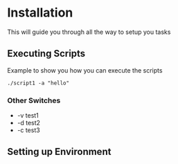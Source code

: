 # Installation
This will guide you through all the way to setup you tasks
## Executing Scripts
Example to show you how you can execute the scripts
```
./script1 -a "hello"
```
### Other Switches
* -v test1
* -d test2
* -c test3
## Setting up Environment
